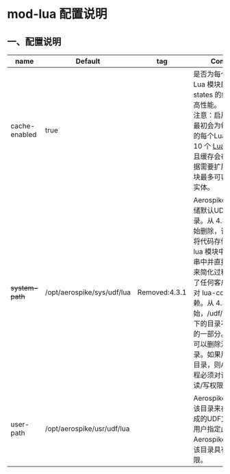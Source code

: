 # mod-lua 配置说明

## 一、配置说明
| name | Default | tag  | Comment |
| --- | --- | --- | --- |
| cache-enabled | true |      | 是否为每个已注册的 Lua 模块启用 Lua states 的缓存，以提高性能。<br/>注意：启用缓存后，最初会为每个节点上的每个Lua模块缓存 10 个 [Lua states](luaState/LuaStates.md)，并且缓存会在运行时根据需要扩展，每个模块最多可容纳 128 个实体。 |
|~~system-path~~| /opt/aerospike/sys/udf/lua| Removed:4.3.1 | Aerospike进程用于存储默认UDF文件的目录。从 4.3.1 版本开始删除，该版本通过将代码存储在 mod-lua 模块中的 C 字符串中并直接从中加载来简化过程。这消除了任何客户端/服务器对 lua-core 模块的依赖。从 4.3.1 版本开始，/udf/lua/external 下的目录不再是安装的一部分。升级后，可以删除清理这些目录。如果用户指定此目录，则Aerospike进程必须对该目录具有读/写权限。|
|user-path| /opt/aerospike/usr/udf/lua | |Aerospike进程将使用该目录来存储用户生成的UDF文件。如果用户指定此目录，则Aerospike进程必须对该目录具有读/写权限。|

